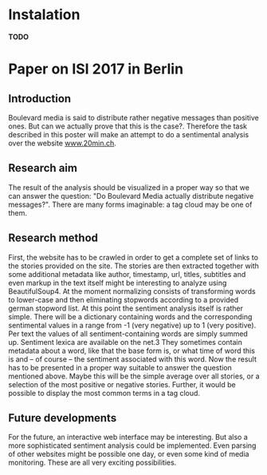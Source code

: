 # Instalation
**TODO**
# Paper on ISI 2017 in Berlin
## Introduction
Boulevard media is said to distribute rather negative messages than positive ones. But can we actually prove that this is the case?. Therefore the task described in this poster will make an attempt to do a sentimental analysis over the website www.20min.ch.

## Research aim
The result of the analysis should be visualized in a proper way so that we can answer the question: "Do Boulevard Media actually distribute negative messages?". There are many forms imaginable: a tag cloud may be one of them.

## Research method
First, the website has to be crawled in order to get a complete set of links to the stories provided on the site.
The stories are then extracted together with some additional metadata like author, timestamp, url, titles, subtitles and even markup in the text itself might be interesting to analyze using BeautifulSoup4.
At the moment normalizing consists of transforming words to lower-case and then eliminating stopwords according to a provided german stopword list.
At this point the sentiment analysis itself is rather simple. There will be a dictionary containing words and the corresponding sentimental values in a range from -1 (very negative) up to 1 (very positive). Per text the values of all sentiment-containing words are simply summed up. Sentiment lexica are available on the net.3 They sometimes contain metadata about a word, like that the base form is, or what time of word this is and – of course – the sentiment associated with this word.
Now the result has to be presented in a proper way suitable to answer the question mentioned above. Maybe this will be the simple average over all stories, or a selection of the most positive or negative stories. Further, it would be possible to display the most common terms in a tag cloud.

## Future developments
For the future, an interactive web interface may be interesting. But also a more sophisticated sentiment analysis could be implemented. Even parsing of other websites might be possible one day, or even some kind of media monitoring. These are all very exciting possibilities.


